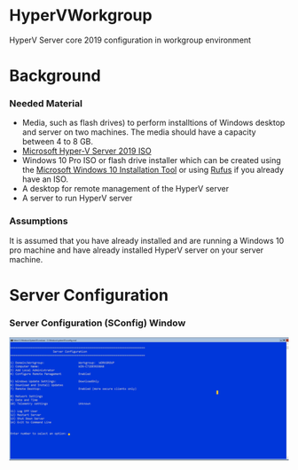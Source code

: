 # HyperVWorkgroup
HyperV Server core 2019 configuration in workgroup environment

# Background

### Needed Material
* Media, such as flash drives) to perform installtions of Windows desktop and server on two machines. The media should have a capacity between 4 to 8 GB.
* [Microsoft Hyper-V Server 2019 ISO](https://www.microsoft.com/en-us/evalcenter/evaluate-hyper-v-server-2019)
* Windows 10 Pro ISO or flash drive installer which can be created using the [Microsoft Windows 10 Installation Tool](https://www.microsoft.com/en-us/software-download/windows10) or using [Rufus](https://rufus.ie/) if you already have an ISO.
* A desktop for remote management of the HyperV server
* A server to run HyperV server

### Assumptions
It is assumed that you have already installed and are running a Windows 10 pro machine and have already installed HyperV server on your server machine.

# Server Configuration

### Server Configuration (SConfig) Window
![Default SConfig](resources/images/default_sconfig.png)
